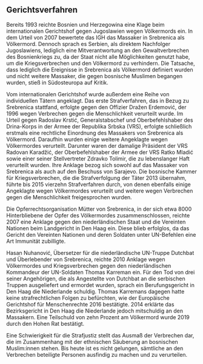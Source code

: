 ## Gerichtsverfahren
Bereits 1993 reichte Bosnien und Herzegowina eine Klage beim internationalen Gerichtshof gegen Jugoslawien wegen Völkermords ein. In dem Urteil von 2007 bewertete das IGH das Massaker in Srebrenica als Völkermord. Dennoch sprach es Serbien, als direktem Nachfolger Jugoslawiens, lediglich eine Mitverantwortung an den Gewaltverbrechen des Bosnienkriegs zu, da der Staat nicht alle Möglichkeiten genutzt habe, um die Kriegsverbrechen und den Völkermord zu verhindern. Die Tatsache, dass lediglich die Ereignisse in Srebrenica als Völkermord definiert wurden und nicht weitere Massaker, die gegen bosnische Muslimen begangen wurden, stieß in Südosteuropa auf Kritik.

Vom internationalen Gerichtshof wurde außerdem eine Reihe von individuellen Tätern angeklagt. Das erste Strafverfahren, das in Bezug zu Srebrenica stattfand, erfolgte gegen den Offizier Dražen Erdemović, der 1996 wegen Verbrechen gegen die Menschlichkeit verurteilt wurde. Im Urteil gegen Radoslav Krstić, Generalstabschef und Oberbefehlshaber des Drina-Korps in der Armee der Republika Srbska (VRS), erfolgte schließlich erstmals eine rechtliche Einordnung des Massakers von Srebrenica als Völkermord. Daraufhin wurden einige weitere Angeklagte wegen Völkermordes verurteilt. Darunter waren der damalige Präsident der VRS Radovan Karadžić, der Oberbefehlshaber der Armee der VRS Ratko Mladić sowie einer seiner Stellvertreter Zdravko Tolimir, die zu lebenslanger Haft verurteilt wurden. Ihre Anklage bezog sich sowohl auf das Massaker von Srebrenica als auch auf den Beschuss von Sarajevo. Die bosnische Kammer für Kriegsverbrechen, die die Strafverfolgung der Täter 2013 übernahm, führte bis 2015 vierzehn Strafverfahren durch, von denen ebenfalls einige Angeklagte wegen Völkermordes verurteilt und weitere wegen Verbrechen gegen die Menschlichkeit freigesprochen wurden.

Die Opferrechtsorganisation Mütter von Srebrenica, in der sich etwa 8000 Hinterbliebene der Opfer des Völkermordes zusammenschlossen, reichte 2007 eine Anklage gegen den niederländischen Staat und die Vereinten Nationen beim Landgericht in Den Haag ein. Diese blieb erfolglos, da das Gericht den Vereinten Nationen und deren Soldaten unter UN-Befehlen eine Art Immunität zubilligte.

Hasan Nuhanović, Übersetzer für die niederländische UN-Truppe Dutchbat und Überlebender von Srebrenica, reichte 2010 Anklage wegen Völkermordes und Kriegsverbrechen gegen den niederländischen Kommandeur der UN-Soldaten Thomas Karreman ein. Für den Tod von drei seiner Angehörigen, die als Angestellte von Dutchbat an die serbischen Truppen ausgeliefert und ermordet wurden, sprach ein Berufungsgericht in Den Haag die Niederlande schuldig. Thomas Karremans dagegen hatte keine strafrechtlichen Folgen zu befürchten, wie der Europäische Gerichtshof für Menschenrechte 2016 bestätigte.
2014 erklärte das Bezirksgericht in Den Haag die Niederlande jedoch mitschuldig an den Massakern. Eine Teilschuld von zehn Prozent am Völkermord wurde 2019 durch den Hohen Rat bestätigt.

Eine Schwierigkeit für die Strafjustiz stellt das Ausmaß der Verbrechen dar, die im Zusammenhang mit der ethnischen Säuberung an bosnischen Muslim:innen stehen. Bis heute ist es nicht gelungen, sämtliche an den Verbrechen beteiligte Personen ausfindig zu machen und zu verurteilen.
